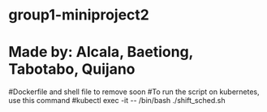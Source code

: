 # group1-miniproject2
# Made by: Alcala, Baetiong, Tabotabo, Quijano

#Dockerfile and shell file to remove soon
#To run the script on kubernetes, use this command
#kubectl exec -it <pod-name> -- /bin/bash ./shift_sched.sh
